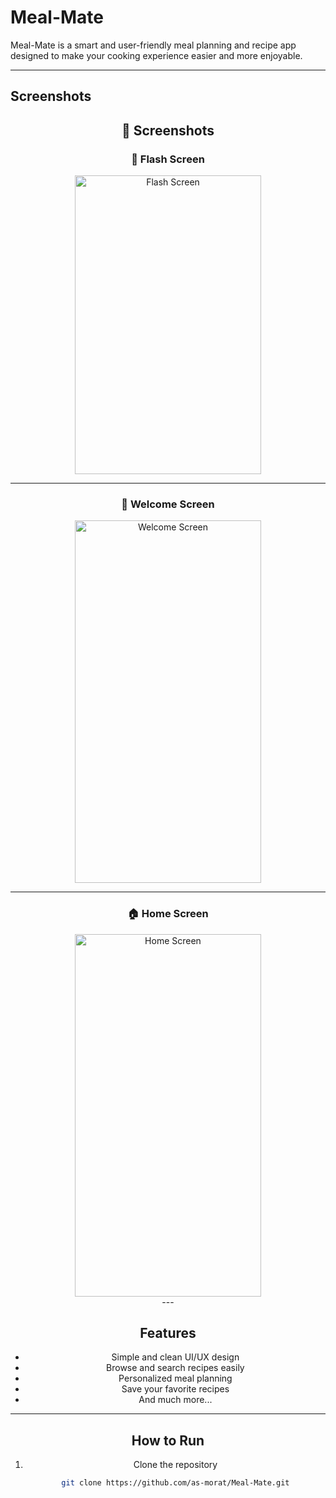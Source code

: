 # Meal-Mate

Meal-Mate is a smart and user-friendly meal planning and recipe app designed to make your cooking experience easier and more enjoyable.

---
## Screenshots

<div align="center">

## 📸 Screenshots

<div align="center">

### 🚀 Flash Screen  
<img width="298" height="478" alt="Flash Screen" src="https://github.com/user-attachments/assets/da6300e5-8857-45f5-bcfe-4964ee1a731d" />

---

### 👋 Welcome Screen  
<img width="298" height="580" alt="Welcome Screen" src="https://github.com/user-attachments/assets/703fcedb-5349-4b2e-bd53-93031c89c34b" />

---

### 🏠 Home Screen  
<img width="298" height="580" alt="Home Screen" src="https://github.com/user-attachments/assets/aa7d23e6-b0ed-4fde-9132-9b8511196fd6" />

</div>
---

## Features

- Simple and clean UI/UX design  
- Browse and search recipes easily  
- Personalized meal planning  
- Save your favorite recipes  
- And much more...

---

## How to Run

1. Clone the repository  
   ```bash
   git clone https://github.com/as-morat/Meal-Mate.git
